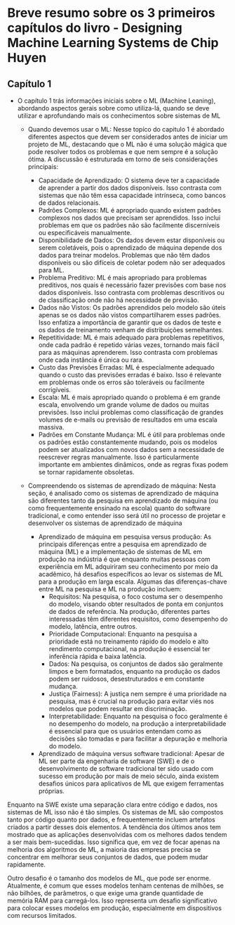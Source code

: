 # Breve resumo sobre os 3 primeiros capítulos do livro - Designing Machine Learning Systems de Chip Huyen

## Capítulo 1

- O capítulo 1 trás informações iniciais sobre o ML (Machine Leaning), abordando aspectos gerais sobre como utiliza-lá, quando se deve utilizar e aprofundando mais os conhecimentos sobre sistemas de ML
  - Quando devemos usar o ML:
Nesse topíco do capitulo 1 é abordado diferentes aspectos que devem ser considerados antes de iniciar um projeto de ML, destacando que o ML não é uma solução mágica que pode resolver todos os problemas e que nem sempre é a solução ótima. A discussão é estruturada em torno de seis considerações principais:
     - Capacidade de Aprendizado:
  O sistema deve ter a capacidade de aprender a partir dos dados disponíveis. Isso contrasta com sistemas que não têm essa capacidade intrínseca, como bancos de dados relacionais.
     - Padrões Complexos:
  ML é apropriado quando existem padrões complexos nos dados que precisam ser aprendidos. Isso inclui problemas em que os padrões não são facilmente discerníveis ou especificáveis manualmente.
     - Disponibilidade de Dados:
  Os dados devem estar disponíveis ou serem coletáveis, pois o aprendizado de máquina depende dos dados para treinar modelos. Problemas que não têm dados disponíveis ou são difíceis de coletar podem não ser adequados para ML.
     - Problema Preditivo:
  ML é mais apropriado para problemas preditivos, nos quais é necessário fazer previsões com base nos dados disponíveis. Isso contrasta com problemas descritivos ou de classificação onde não há necessidade de previsão.
     - Dados não Vistos:
  Os padrões aprendidos pelo modelo são úteis apenas se os dados não vistos compartilharem esses padrões. Isso enfatiza a importância de garantir que os dados de teste e os dados de treinamento venham de distribuições semelhantes.
     - Repetitividade:
  ML é mais adequado para problemas repetitivos, onde cada padrão é repetido várias vezes, tornando mais fácil para as máquinas aprenderem. Isso contrasta com problemas onde cada instância é única ou rara.
     - Custo das Previsões Erradas:
  ML é especialmente adequado quando o custo das previsões erradas é baixo. Isso é relevante em problemas onde os erros são toleráveis ou facilmente corrigíveis.
     - Escala:
  ML é mais apropriado quando o problema é em grande escala, envolvendo um grande volume de dados ou muitas previsões. Isso inclui problemas como classificação de grandes volumes de e-mails ou previsão de resultados em uma escala massiva.
     - Padrões em Constante Mudança:
  ML é útil para problemas onde os padrões estão constantemente mudando, pois os modelos podem ser atualizados com novos dados sem a necessidade de reescrever regras manualmente. Isso é particularmente importante em ambientes dinâmicos, onde as regras fixas podem se tornar rapidamente obsoletas.

  - Compreendendo os sistemas de aprendizado de máquina:
Nesta seção, é analisado como os sistemas de aprendizado de máquina são diferentes tanto da pesquisa em aprendizado de máquina (ou como frequentemente ensinado na escola) quanto do software tradicional, e como entender isso será útil no processo de projetar e desenvolver os sistemas de aprendizado de máquina
     - Aprendizado de máquina em pesquisa versus produção:
As principais diferenças entre a pesquisa em aprendizado de máquina (ML) e a implementação de sistemas de ML em produção na indústria é que enquanto muitas pessoas com experiência em ML adquiriram seu conhecimento por meio da acadêmico, há desafios específicos ao levar os sistemas de ML para a produção em larga escala. Algumas das diferenças-chave entre ML na pesquisa e ML na produção incluem:
        - Requisitos:
  Na pesquisa, o foco costuma ser o desempenho do modelo, visando obter resultados de ponta em conjuntos de dados de referência. Na produção, diferentes partes interessadas têm diferentes requisitos, como desempenho do modelo, latência, entre outros.
        - Prioridade Computacional:
  Enquanto na pesquisa a prioridade está no treinamento rápido do modelo e alto rendimento computacional, na produção é essencial ter inferência rápida e baixa latência.
        - Dados:
  Na pesquisa, os conjuntos de dados são geralmente limpos e bem formatados, enquanto na produção os dados podem ser ruidosos, desestruturados e em constante mudança.
        - Justiça (Fairness):
  A justiça nem sempre é uma prioridade na pesquisa, mas é crucial na produção para evitar viés nos modelos que podem resultar em discriminação.
        - Interpretabilidade:
  Enquanto na pesquisa o foco geralmente é no desempenho do modelo, na produção a interpretabilidade é essencial para que os usuários entendam como as decisões são tomadas e para facilitar a depuração e melhoria do modelo.
      - Aprendizado de máquina versus software tradicional:
  Apesar de ML ser parte da engenharia de software (SWE) e de o desenvolvimento de software tradicional ter sido usado com sucesso em produção por mais de meio século, ainda existem desafios únicos para aplicativos de ML que exigem ferramentas próprias.

Enquanto na SWE existe uma separação clara entre código e dados, nos sistemas de ML isso não é tão simples. Os sistemas de ML são compostos tanto por código quanto por dados, e frequentemente incluem artefatos criados a partir desses dois elementos. A tendência dos últimos anos tem mostrado que as aplicações desenvolvidas com os melhores dados tendem a ser mais bem-sucedidas. Isso significa que, em vez de focar apenas na melhoria dos algoritmos de ML, a maioria das empresas precisa se concentrar em melhorar seus conjuntos de dados, que podem mudar rapidamente.

Outro desafio é o tamanho dos modelos de ML, que pode ser enorme. Atualmente, é comum que esses modelos tenham centenas de milhões, se não bilhões, de parâmetros, o que exige uma grande quantidade de memória RAM para carregá-los. Isso representa um desafio significativo para colocar esses modelos em produção, especialmente em dispositivos com recursos limitados.
       
      
    
